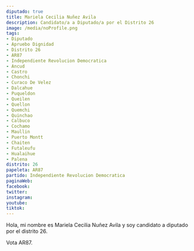 ```yaml
---
diputado: true
title: Mariela Cecilia Nuñez Avila
description: Candidato/a a Diputado/a por el Distrito 26
image: /media/noProfile.png
tags:
- Diputado
- Apruebo Dignidad
- Distrito 26
- AR87
- Independiente Revolucion Democratica
- Ancud
- Castro
- Chonchi
- Curaco De Velez
- Dalcahue
- Puqueldon
- Queilen
- Quellon
- Quemchi
- Quinchao
- Calbuco
- Cochamo
- Maullin
- Puerto Montt
- Chaiten
- Futaleufu
- Hualaihue
- Palena
distrito: 26
papeleta: AR87
partido: Independiente Revolucion Democratica
paginaWeb:
facebook:
twitter:
instagram:
youtube:
tiktok:
---
```

Hola, mi nombre es Mariela Cecilia Nuñez Avila y soy candidato a diputado por el distrito 26.

Vota AR87.